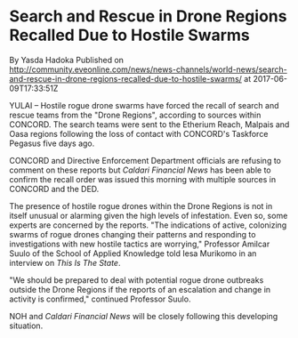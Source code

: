# Search and Rescue in Drone Regions Recalled Due to Hostile Swarms
By Yasda Hadoka
Published on http://community.eveonline.com/news/news-channels/world-news/search-and-rescue-in-drone-regions-recalled-due-to-hostile-swarms/ at 2017-06-09T17:33:51Z

YULAI – Hostile rogue drone swarms have forced the recall of search and rescue teams from the "Drone Regions", according to sources within CONCORD. The search teams were sent to the Etherium Reach, Malpais and Oasa regions following the loss of contact with CONCORD's Taskforce Pegasus five days ago.

CONCORD and Directive Enforcement Department officials are refusing to comment on these reports but _Caldari Financial News_ has been able to confirm the recall order was issued this morning with multiple sources in CONCORD and the DED.

The presence of hostile rogue drones within the Drone Regions is not in itself unusual or alarming given the high levels of infestation. Even so, some experts are concerned by the reports. "The indications of active, colonizing swarms of rogue drones changing their patterns and responding to investigations with new hostile tactics are worrying," Professor Amilcar Suulo of the School of Applied Knowledge told Iesa Murikomo in an interview on _This Is The State_.

"We should be prepared to deal with potential rogue drone outbreaks outside the Drone Regions if the reports of an escalation and change in activity is confirmed," continued Professor Suulo.

NOH and _Caldari Financial News_ will be closely following this developing situation.

